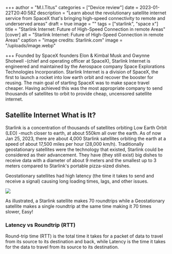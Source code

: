 +++
author = "M.I.Titus"
categories = ["Device review"]
date = 2023-01-22T20:40:58Z
description = "Learn about the revolutionary satellite internet service from SpaceX that's bringing high-speed connectivity to remote and underserved areas"
draft = true
image = ""
tags = ["starlink", "space x"]
title = "Starlink Internet: Future of High-Speed Connection in remote Areas"
[cover]
alt = "Starlink Internet: Future of High-Speed Connection in remote Areas"
caption = "image credits: Starlink.com"
image = "/uploads/image.webp"

+++
Founded by SpaceX founders Elon & Kimbal Musk and Gwynne Shotwell -(chief and operating officer at SpaceX), Starlink Internet is engineered and maintained by the Aerospace company Space Explorations Technologies Incorporation. Starlink Internet is a division of SpaceX, the first to launch a rocket into low earth orbit and recover the booster for reusing. The main goal of starting SpaceX was to make space travel cheaper. Having achieved this was the most appropriate company to send thousands of satellites to orbit to provide cheap, uncensored satellite internet.

## Satellite Internet What is It? 

Starlink is a concentration of thousands of satellites orbiting Low Earth Orbit (LEO) -much closer to earth, at about 550km all over the earth. As of now Jan 25, 2023, there are about 4,000 Starlink satellites orbiting the earth at a speed of about 17,500 miles per hour (28,000 km/h). Traditionally geostationary satellites were the technology that existed, Starlink could be considered as their advancement. They have (they still exist) big dishes to receive data with a diameter of about 9 meters and the smallest up to 3 meters compared to Starlink's portable pizza-sized dishes.

Geostationary satellites had high latency (the time it takes to send and receive a signal) causing long loading times, lags, and other issues. 

![](/uploads/screenshot-from-2023-01-25-09-59-13.png)

As illustrated, a Starlink satellite makes 70 roundtrips while a Geostationary satellite makes a single roundtrip at the same time making it 70 times slower, Easy!

### Latency vs Roundtrip (RTT)

Round-trip time (RTT) is the total time it takes for a packet of data to travel from its source to its destination and back, while Latency is the time it takes for the data to travel from its source to its destination.

 